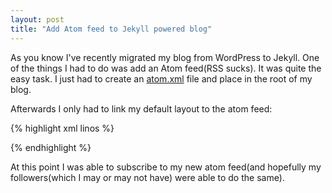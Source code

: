 ```yaml
---
layout: post
title: "Add Atom feed to Jekyll powered blog"
---
```


As you know I've recently migrated my blog from WordPress to
Jekyll. One of the things I had to do was add an Atom feed(RSS
sucks). It was quite the easy task. I just had to create an
[atom.xml](https://github.com/bbatsov/blog/blob/master/atom.xml) file
and place in the root of my blog.

Afterwards I only had to link my default layout to the atom feed:

{% highlight xml linos %}
<link rel="alternate" type="application/atom+xml" href="atom.xml"
title="Atom feed">
{% endhighlight %}

At this point I was able to subscribe to my new atom feed(and
hopefully my followers(which I may or may not have) were able to do
the same).
